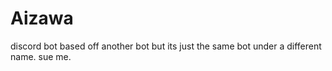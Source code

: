 # Aizawa
discord bot based off another bot but its just the same bot under a different name. sue me.
